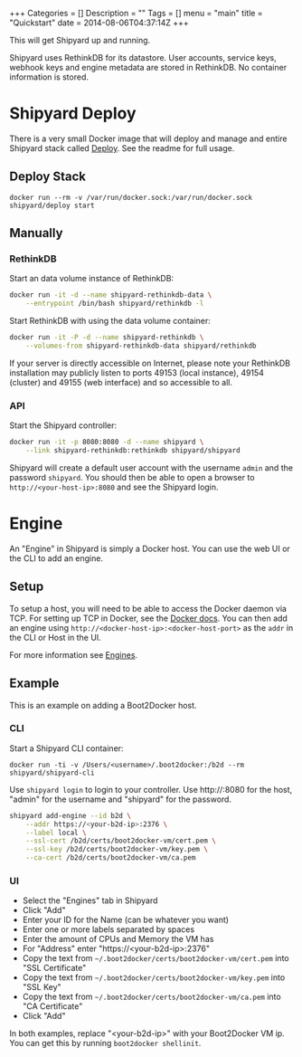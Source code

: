 +++
Categories = []
Description = ""
Tags = []
menu = "main"
title = "Quickstart"
date = 2014-08-06T04:37:14Z
+++

This will get Shipyard up and running.

Shipyard uses RethinkDB for its datastore.  User accounts, service keys, webhook keys and engine metadata are stored in RethinkDB.  No container information is stored.

# Shipyard Deploy
There is a very small Docker image that will deploy and manage and entire Shipyard stack called [Deploy](https://github.com/shipyard/shipyard-deploy).  See the readme for full usage.

## Deploy Stack
```
docker run --rm -v /var/run/docker.sock:/var/run/docker.sock shipyard/deploy start
```

## Manually
### RethinkDB
Start an data volume instance of RethinkDB:

```bash
docker run -it -d --name shipyard-rethinkdb-data \
    --entrypoint /bin/bash shipyard/rethinkdb -l
```

Start RethinkDB with using the data volume container:

```bash
docker run -it -P -d --name shipyard-rethinkdb \
    --volumes-from shipyard-rethinkdb-data shipyard/rethinkdb
```

If your server is directly accessible on Internet, please note your RethinkDB installation may publicly listen to ports 49153 (local instance), 49154 (cluster) and 49155 (web interface) and so accessible to all.

### API
Start the Shipyard controller:

```bash
docker run -it -p 8080:8080 -d --name shipyard \
    --link shipyard-rethinkdb:rethinkdb shipyard/shipyard
```

Shipyard will create a default user account with the username `admin` and the password `shipyard`.  You should then be able to open a browser to `http://<your-host-ip>:8080` and see the Shipyard login.

# Engine
An "Engine" in Shipyard is simply a Docker host.  You can use the web UI or the CLI to add an engine.

## Setup
To setup a host, you will need to be able to access the Docker daemon via TCP.  For setting up TCP in Docker, see the [Docker docs](https://docs.docker.com/articles/basics/).  You can then add an engine using `http://<docker-host-ip>:<docker-host-port>` as the `addr` in the CLI or Host in the UI.

For more information see [Engines](/docs/engines/).

## Example
This is an example on adding a Boot2Docker host.

### CLI

Start a Shipyard CLI container:

`docker run -ti -v /Users/<username>/.boot2docker:/b2d --rm shipyard/shipyard-cli`

Use `shipyard login` to login to your controller.  Use http://<your-shipyard-ip>:8080 for the host, "admin" for the username and "shipyard" for the password.


```bash
shipyard add-engine --id b2d \
    --addr https://<your-b2d-ip>:2376 \
    --label local \
    --ssl-cert /b2d/certs/boot2docker-vm/cert.pem \
    --ssl-key /b2d/certs/boot2docker-vm/key.pem \
    --ca-cert /b2d/certs/boot2docker-vm/ca.pem
```

### UI

* Select the "Engines" tab in Shipyard
* Click "Add"
* Enter your ID for the Name (can be whatever you want)
* Enter one or more labels separated by spaces
* Enter the amount of CPUs and Memory the VM has
* For "Address" enter "https://\<your-b2d-ip\>:2376"
* Copy the text from `~/.boot2docker/certs/boot2docker-vm/cert.pem` into "SSL Certificate"
* Copy the text from `~/.boot2docker/certs/boot2docker-vm/key.pem` into "SSL Key"
* Copy the text from `~/.boot2docker/certs/boot2docker-vm/ca.pem` into "CA Certificate"
* Click "Add"

In both examples, replace "\<your-b2d-ip\>" with your Boot2Docker VM ip.  You can get this by running `boot2docker shellinit`.
